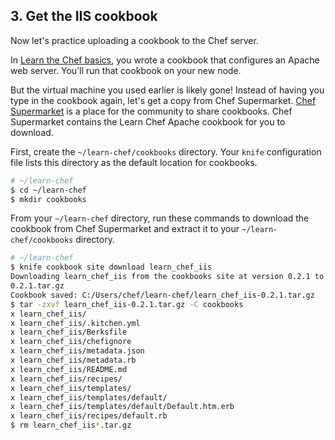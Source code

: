 ## 3. Get the IIS cookbook

Now let's practice uploading a cookbook to the Chef server.

In [Learn the Chef basics](/learn-the-basics/rhel/), you wrote a cookbook that configures an Apache web server. You'll run that cookbook on your new node.

But the virtual machine you used earlier is likely gone! Instead of having you type in the cookbook again, let's get a copy from Chef Supermarket. [Chef Supermarket](https://supermarket.chef.io/) is a place for the community to share cookbooks. Chef Supermarket contains the Learn Chef Apache cookbook for you to download.

First, create the <code class="file-path">~/learn-chef/cookbooks</code> directory. Your `knife` configuration file lists this directory as the default location for cookbooks.

```bash
# ~/learn-chef
$ cd ~/learn-chef
$ mkdir cookbooks
```

From your <code class="file-path">~/learn-chef</code> directory, run these commands to download the cookbook from Chef Supermarket and extract it to your <code class="file-path">~/learn-chef/cookbooks</code> directory.

```bash
# ~/learn-chef
$ knife cookbook site download learn_chef_iis
Downloading learn_chef_iis from the cookbooks site at version 0.2.1 to C:/Users/chef/learn-chef/learn_chef_iis-
0.2.1.tar.gz
Cookbook saved: C:/Users/chef/learn-chef/learn_chef_iis-0.2.1.tar.gz
$ tar -zxvf learn_chef_iis-0.2.1.tar.gz -C cookbooks
x learn_chef_iis/
x learn_chef_iis/.kitchen.yml
x learn_chef_iis/Berksfile
x learn_chef_iis/chefignore
x learn_chef_iis/metadata.json
x learn_chef_iis/metadata.rb
x learn_chef_iis/README.md
x learn_chef_iis/recipes/
x learn_chef_iis/templates/
x learn_chef_iis/templates/default/
x learn_chef_iis/templates/default/Default.htm.erb
x learn_chef_iis/recipes/default.rb
$ rm learn_chef_iis*.tar.gz
```
